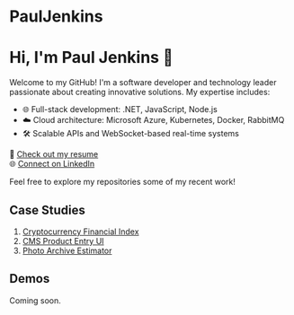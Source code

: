 # PaulJenkins

# Hi, I'm Paul Jenkins 👋

Welcome to my GitHub! I'm a software developer and technology leader passionate about creating innovative solutions. My expertise includes:
- 🌐 Full-stack development: .NET, JavaScript, Node.js
- ☁️ Cloud architecture: Microsoft Azure, Kubernetes, Docker, RabbitMQ
- 🛠️ Scalable APIs and WebSocket-based real-time systems

🚀 [Check out my resume](Paul_Jenkins_Resume.pdf)  
🌐 [Connect on LinkedIn](https://www.linkedin.com/in/paul-jenkins-27b04029/)

Feel free to explore my repositories some of my recent work!

## Case Studies

1. [Cryptocurrency Financial Index](case-studies/crypto-index.md)
2. [CMS Product Entry UI](case-studies/cms-product-ui.md)
3. [Photo Archive Estimator](case-studies/photo-archive-estimator.md)

## Demos

Coming soon.
